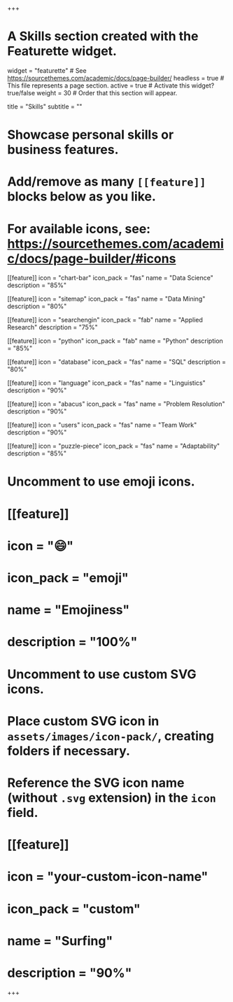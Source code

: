 +++
# A Skills section created with the Featurette widget.
widget = "featurette"  # See https://sourcethemes.com/academic/docs/page-builder/
headless = true  # This file represents a page section.
active = true  # Activate this widget? true/false
weight = 30  # Order that this section will appear.

title = "Skills"
subtitle = ""

# Showcase personal skills or business features.
# 
# Add/remove as many `[[feature]]` blocks below as you like.
# 
# For available icons, see: https://sourcethemes.com/academic/docs/page-builder/#icons

[[feature]]
  icon = "chart-bar"
  icon_pack = "fas"
  name = "Data Science"
  description = "85%"

[[feature]]
  icon = "sitemap"
  icon_pack = "fas"
  name = "Data Mining"
  description = "80%" 

[[feature]]
  icon = "searchengin"
  icon_pack = "fab"
  name = "Applied Research"
  description = "75%"    

[[feature]]
  icon = "python"
  icon_pack = "fab"
  name = "Python"
  description = "85%"
  
[[feature]]
  icon = "database"
  icon_pack = "fas"
  name = "SQL"
  description = "80%"
  
[[feature]]
  icon = "language"
  icon_pack = "fas"
  name = "Linguistics"
  description = "90%"  

[[feature]]
  icon = "abacus"
  icon_pack = "fas"
  name = "Problem Resolution"
  description = "90%"    

[[feature]]
  icon = "users"
  icon_pack = "fas"
  name = "Team Work"
  description = "90%"  

[[feature]]
  icon = "puzzle-piece"
  icon_pack = "fas"
  name = "Adaptability"
  description = "85%"  

# Uncomment to use emoji icons.
# [[feature]]
#  icon = ":smile:"
#  icon_pack = "emoji"
#  name = "Emojiness"
#  description = "100%"  

# Uncomment to use custom SVG icons.
# Place custom SVG icon in `assets/images/icon-pack/`, creating folders if necessary.
# Reference the SVG icon name (without `.svg` extension) in the `icon` field.
# [[feature]]
#  icon = "your-custom-icon-name"
#  icon_pack = "custom"
#  name = "Surfing"
#  description = "90%"

+++
